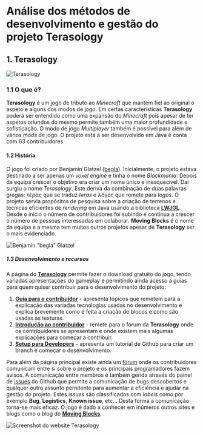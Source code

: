 # Análise dos métodos de desenvolvimento e gestão do projeto Terasology

## 1. Terasology

![Terasology](https://github.com/dimamo5/Terasology/tree/develop/ESOF-DOCS/images/terasology.jpg)

### 1.1 O que é?

**Terasology** é um jogo de tributo ao *Minecraft* que mantém fiel ao original o aspeto e alguns dos modos de jogo. Em certas características **Terasology** poderá ser entendido como uma expansão do *Minecraft* pois apesar de ter aspetos oriundos do mesmo permite também uma maior profundidade e sofisticação. O modo de jogo *Multiplayer* também é possível para além de vários *mods* de jogo. O projeto está a ser desenvolvido em Java e conta com 63 contribuidores.

#### 1.2 História

O jogo foi criado por Benjamin Glatzel ([begla](https://github.com/begla)). Inicialmente, o projeto estava destinado a ser apenas um *voxel engine* e tinha o nome *Blockmania*. Depois da equipa crescer o objetivo era criar um nome único e inesquecível. Daí surgiu o nome *Terasology*. Este deriva da combinação de duas palavras gregas: τέρας que se traduz *teras* e λόγος que remete para *logos*. 
O projeto servia propósitos de pesquisa sobre a criação de terrenos e técnicas eficientes de *rendering* em Java usando a biblioteca **[LWJGL](http://www.lwjgl.org/)**.
Desde o início o número de contribuidores foi subindo e continua a crescer o número de pessoas interessadas em colaborar. 
**Moving Blocks** é o nome da equipa e a mesma tem muitos outros projetos apesar de **Terasology** ser o mais evidenciado. 


![Benjamin "begla" Glatzel](https://github.com/dimamo5/Terasology/tree/develop/ESOF-DOCS/images/begla.jpg)

##### 1.3 Desenvolvimento e recursos

A página do **[Terasology](http://terasology.org/)** permite fazer o download gratuito do jogo, tendo variadas apresentações do gameplay e permitindo ainda acesso a guias para quem quiser contribuir para o desenvolvimento do projeto:
1. **[Guia para o contribuidor](https://github.com/MovingBlocks/Terasology/wiki/Contributor-Guide)** - apresenta tópicos que remetem para a explicação das variadas tecnologias usadas no desenvolvimento e explica brevemente como é feita a criação de blocos e como são usadas as texturas. 
2. **[Introdução ao contribuidor](http://forum.terasology.org/forum/contributor-introductions.7/)** - remete para o fórum da **Terasology** onde os contribuidores se apresentam e onde existem mais algumas explicações para começar a contribuir.
3. **[Setup para Developers](https://github.com/MovingBlocks/Terasology/wiki/Dev-Setup)** - apresenta um tutorial de Github para criar um branch e começar o desenvolvimento.

Para além da página principal existe ainda um [fórum](http://forum.terasology.org/) onde os contribuidores comunicam entre si sobre o projeto e os principais programadores fazem avisos. A comunicação entre membros é também gerida através do painel de [issues](https://github.com/MovingBlocks/Terasology/issues) do Github que permite a comunicação de bugs descobertos e qualquer outro assunto pernitente para aumentar a eficiência e ajudar na gestão do projeto. Estes *issues* são classificados com *labels* como por exemplo **Bug**, **Logistics**, **Known issue**, etc... Desta forma a comunicação torna-se mais eficaz.
O jogo é dado a conhecer em inúmeros outros sites e blogs como o blog do **[Moving Blocks](http://blog.movingblocks.net/blockmania/)**. 

![Screenshot do website Terasology](https://github.com/dimamo5/Terasology/tree/develop/ESOF-DOCS/images/site.jpg)